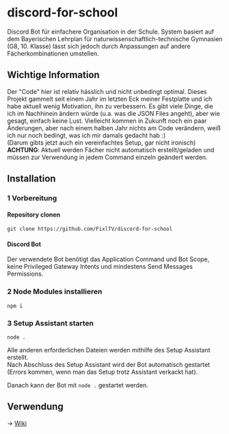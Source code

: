 # discord-for-school
Discord Bot für einfachere Organisation in der Schule. System basiert auf dem Bayerischen Lehrplan für naturwissenschaftlich-technische Gymnasien (G8, 10. Klasse) lässt sich jedoch durch Anpassungen auf andere Fächerkombinationen umstellen.

## Wichtige Information
Der "Code" hier ist relativ hässlich und nicht unbedingt optimal. Dieses Projekt gammelt seit einem Jahr im letzten Eck meiner Festplatte und ich habe aktuell wenig Motivation, ihn zu verbessern. Es gibt viele Dinge, die ich im Nachhinein ändern würde (u.a. was die JSON Files angeht), aber wie gesagt, einfach keine Lust. Vielleicht kommen in Zukunft noch ein paar Änderungen, aber nach einem halben Jahr nichts am Code verändern, weiß ich nur noch bedingt, was ich mir damals gedacht hab :)  
(Darum gibts jetzt auch ein vereinfachtes Setup, gar nicht ironisch)
**ACHTUNG**: Aktuell werden Fächer nicht automatisch erstellt/geladen und müssen zur Verwendung in jedem Command einzeln geändert werden.

## Installation
### 1 Vorbereitung
#### Repository clonen
`git clone https://github.com/FixlTV/discord-for-school`
#### Discord Bot
Der verwendete Bot benötigt das Application Command und Bot Scope, keine Privileged Gateway Intents und mindestens Send Messages Permissions.

### 2 Node Modules installieren
```
npm i
```
### 3 Setup Assistant starten
```
node .
```
Alle anderen erforderlichen Dateien werden mithilfe des Setup Assistant erstellt.  
Nach Abschluss des Setup Assistant wird der Bot automatisch gestartet (Errors kommen, wenn man das Setup trotz Assistant verkackt hat).

Danach kann der Bot mit `node .` gestartet werden.

## Verwendung
-> [Wiki](https://github.com/FixlTV/discord-for-school/wiki)

